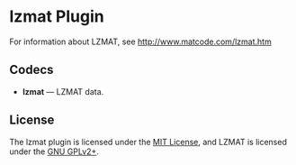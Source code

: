 # lzmat Plugin #

For information about LZMAT, see http://www.matcode.com/lzmat.htm

## Codecs ##

- **lzmat** — LZMAT data.

## License ##

The lzmat plugin is licensed under the [MIT
License](http://opensource.org/licenses/MIT), and LZMAT is licensed
under the [GNU
GPLv2+](https://gnu.org/licenses/old-licenses/gpl-2.0.html).
